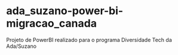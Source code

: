 # ada_suzano-power-bi-migracao_canada
Projeto de PowerBI realizado para o programa Diversidade Tech da Ada/Suzano
